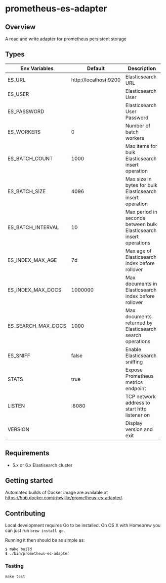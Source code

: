 # prometheus-es-adapter

## Overview

A read and  write adapter for prometheus persistent storage

## Types

| Env Variables      | Default               | Description                                                        |
| -----------------  | --------------------- | ------------------------------------------------------------------ |
| ES_URL             | http://localhost:9200 | Elasticsearch URL                                                  |
| ES_USER            |                       | Elasticsearch User                                                 |
| ES_PASSWORD        |                       | Elasticsearch User Password                                        |
| ES_WORKERS         | 0                     | Number of batch workers                                            |
| ES_BATCH_COUNT     | 1000                  | Max items for bulk Elasticsearch insert operation                  |
| ES_BATCH_SIZE      | 4096                  | Max size in bytes for bulk Elasticsearch insert operation          |
| ES_BATCH_INTERVAL  | 10                    | Max period in seconds between bulk Elasticsearch insert operations |
| ES_INDEX_MAX_AGE   | 7d                    | Max age of Elasticsearch index before rollover                     |
| ES_INDEX_MAX_DOCS  | 1000000               | Max documents in Elasticsearch index before rollover               |
| ES_SEARCH_MAX_DOCS | 1000                  | Max documents returned by Elasticsearch search operations          |
| ES_SNIFF           | false                 | Enable Elasticsearch sniffing                                      |
| STATS              | true                  | Expose Prometheus metrics endpoint                                 |
| LISTEN             | :8080                 | TCP network address to start http listener on                      |
| VERSION            |                       | Display version and exit                                           |

## Requirements

* 5.x or 6.x Elastisearch cluster

## Getting started

Automated builds of Docker image are available at https://hub.docker.com/r/pwillie/prometheus-es-adapter/.

## Contributing

Local development requires Go to be installed. On OS X with Homebrew you can just run `brew install go`.

Running it then should be as simple as:

```console
$ make build
$ ./bin/prometheus-es-adapter
```

### Testing

`make test`
